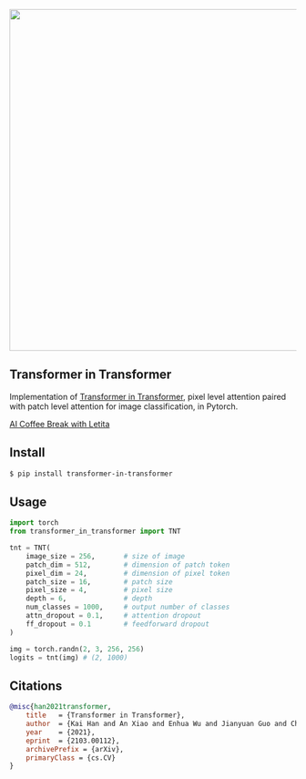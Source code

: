 <img src="./tnt.png" width="600px"></img>

## Transformer in Transformer

Implementation of <a href="https://arxiv.org/abs/2103.00112">Transformer in Transformer</a>, pixel level attention paired with patch level attention for image classification, in Pytorch.

<a href="https://www.youtube.com/watch?v=HWna2c5VXDg">AI Coffee Break with Letita</a>

## Install

```bash
$ pip install transformer-in-transformer
```

## Usage

```python
import torch
from transformer_in_transformer import TNT

tnt = TNT(
    image_size = 256,       # size of image
    patch_dim = 512,        # dimension of patch token
    pixel_dim = 24,         # dimension of pixel token
    patch_size = 16,        # patch size
    pixel_size = 4,         # pixel size
    depth = 6,              # depth
    num_classes = 1000,     # output number of classes
    attn_dropout = 0.1,     # attention dropout
    ff_dropout = 0.1        # feedforward dropout
)

img = torch.randn(2, 3, 256, 256)
logits = tnt(img) # (2, 1000)
```

## Citations

```bibtex
@misc{han2021transformer,
    title   = {Transformer in Transformer}, 
    author  = {Kai Han and An Xiao and Enhua Wu and Jianyuan Guo and Chunjing Xu and Yunhe Wang},
    year    = {2021},
    eprint  = {2103.00112},
    archivePrefix = {arXiv},
    primaryClass = {cs.CV}
}
```
